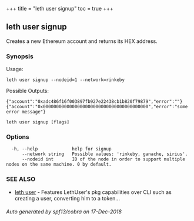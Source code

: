 +++
title = "leth user signup"
toc = true
+++
## leth user signup

Creates a new Ethereum account and returns its HEX address.

### Synopsis


Usage:

	leth user signup --nodeid=1 --network=rinkeby

Possible Outputs:

	{"account":"0xadc486f16f003897fb927e22438cb1b820f79879","error":""}
	{"account":"0x0000000000000000000000000000000000000000","error":"some error message"}


```
leth user signup [flags]
```

### Options

```
  -h, --help             help for signup
      --network string   Possible values: 'rinkeby, ganache, sirius'.
      --nodeid int       ID of the node in order to support multiple nodes on the same machine. 0 by default.
```

### SEE ALSO

* [leth user](/04.cli-docs/leth/user/)	 - Features LethUser's pkg capabilities over CLI such as creating a user, converting him to a token...

###### Auto generated by spf13/cobra on 17-Dec-2018
